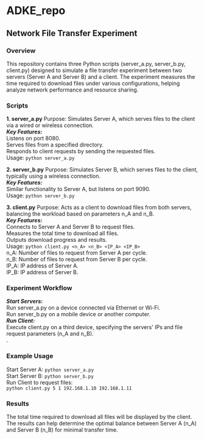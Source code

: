 # ADKE_repo

## Network File Transfer Experiment
### Overview
This repository contains three Python scripts (server_a.py, server_b.py, client.py) designed to simulate a file transfer experiment between two servers (Server A and Server B) and a client. The experiment measures the time required to download files under various configurations, helping analyze network performance and resource sharing.

### Scripts
**1. server_a.py**
Purpose: Simulates Server A, which serves files to the client via a wired or wireless connection.  
***Key Features:***   
Listens on port 8080.  
Serves files from a specified directory.  
Responds to client requests by sending the requested files.  
Usage: ```python server_a.py```

**2. server_b.py**
Purpose: Simulates Server B, which serves files to the client, typically using a wireless connection.  
***Key Features:***  
Similar functionality to Server A, but listens on port 9090.  
Usage: ```python server_b.py```  

**3. client.py**
Purpose: Acts as a client to download files from both servers, balancing the workload based on parameters n_A and n_B.  
***Key Features:***   
Connects to Server A and Server B to request files.  
Measures the total time to download all files.  
Outputs download progress and results.  
Usage:
```python client.py <n_A> <n_B> <IP_A> <IP_B>```  
n_A: Number of files to request from Server A per cycle.  
n_B: Number of files to request from Server B per cycle.  
IP_A: IP address of Server A.  
IP_B: IP address of Server B.  

### Experiment Workflow
***Start Servers:***  
Run server_a.py on a device connected via Ethernet or Wi-Fi.  
Run server_b.py on a mobile device or another computer.  
***Run Client:***  
Execute client.py on a third device, specifying the servers' IPs and file request parameters (n_A and n_B).  
.
### Example Usage
Start Server A: ```python server_a.py```  
Start Server B: ```python server_b.py```  
Run Client to request files:  
```python client.py 5 1 192.168.1.10 192.168.1.11```  

### Results
The total time required to download all files will be displayed by the client. The results can help determine the optimal balance between Server A (n_A) and Server B (n_B) for minimal transfer time.  
